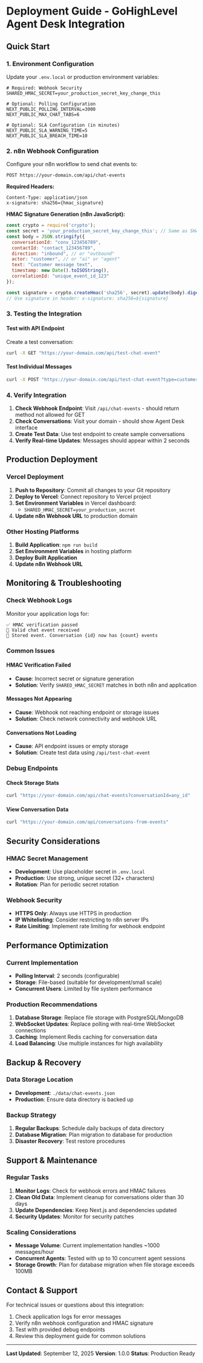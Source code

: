 # Deployment Guide - GoHighLevel Agent Desk Integration

## Quick Start

### 1. Environment Configuration
Update your `.env.local` or production environment variables:

```env
# Required: Webhook Security
SHARED_HMAC_SECRET=your_production_secret_key_change_this

# Optional: Polling Configuration
NEXT_PUBLIC_POLLING_INTERVAL=3000
NEXT_PUBLIC_MAX_CHAT_TABS=6

# Optional: SLA Configuration (in minutes)
NEXT_PUBLIC_SLA_WARNING_TIME=5
NEXT_PUBLIC_SLA_BREACH_TIME=10
```

### 2. n8n Webhook Configuration

Configure your n8n workflow to send chat events to:
```
POST https://your-domain.com/api/chat-events
```

**Required Headers:**
```
Content-Type: application/json
x-signature: sha256={hmac_signature}
```

**HMAC Signature Generation (n8n JavaScript):**
```javascript
const crypto = require('crypto');
const secret = 'your_production_secret_key_change_this'; // Same as SHARED_HMAC_SECRET
const body = JSON.stringify({
  conversationId: "conv_123456789",
  contactId: "contact_123456789", 
  direction: "inbound", // or "outbound"
  actor: "customer", // or "ai" or "agent"
  text: "Customer message text",
  timestamp: new Date().toISOString(),
  correlationId: "unique_event_id_123"
});

const signature = crypto.createHmac('sha256', secret).update(body).digest('hex');
// Use signature in header: x-signature: sha256=${signature}
```

### 3. Testing the Integration

#### Test with API Endpoint
Create a test conversation:
```bash
curl -X GET "https://your-domain.com/api/test-chat-event"
```

#### Test Individual Messages
```bash
curl -X POST "https://your-domain.com/api/test-chat-event?type=customer&conversationId=test123&contactId=contact123&message=Hello"
```

### 4. Verify Integration

1. **Check Webhook Endpoint**: Visit `/api/chat-events` - should return method not allowed for GET
2. **Check Conversations**: Visit your domain - should show Agent Desk interface
3. **Create Test Data**: Use test endpoint to create sample conversations
4. **Verify Real-time Updates**: Messages should appear within 2 seconds

## Production Deployment

### Vercel Deployment
1. **Push to Repository**: Commit all changes to your Git repository
2. **Deploy to Vercel**: Connect repository to Vercel project
3. **Set Environment Variables** in Vercel dashboard:
   - `SHARED_HMAC_SECRET=your_production_secret`
4. **Update n8n Webhook URL** to production domain

### Other Hosting Platforms
1. **Build Application**: `npm run build`
2. **Set Environment Variables** in hosting platform
3. **Deploy Built Application**
4. **Update n8n Webhook URL**

## Monitoring & Troubleshooting

### Check Webhook Logs
Monitor your application logs for:
```
✅ HMAC verification passed
📨 Valid chat event received
💾 Stored event. Conversation {id} now has {count} events
```

### Common Issues

#### HMAC Verification Failed
- **Cause**: Incorrect secret or signature generation
- **Solution**: Verify `SHARED_HMAC_SECRET` matches in both n8n and application

#### Messages Not Appearing
- **Cause**: Webhook not reaching endpoint or storage issues
- **Solution**: Check network connectivity and webhook URL

#### Conversations Not Loading
- **Cause**: API endpoint issues or empty storage
- **Solution**: Create test data using `/api/test-chat-event`

### Debug Endpoints

#### Check Storage Stats
```bash
curl "https://your-domain.com/api/chat-events?conversationId=any_id"
```

#### View Conversation Data
```bash
curl "https://your-domain.com/api/conversations-from-events"
```

## Security Considerations

### HMAC Secret Management
- **Development**: Use placeholder secret in `.env.local`
- **Production**: Use strong, unique secret (32+ characters)
- **Rotation**: Plan for periodic secret rotation

### Webhook Security
- **HTTPS Only**: Always use HTTPS in production
- **IP Whitelisting**: Consider restricting to n8n server IPs
- **Rate Limiting**: Implement rate limiting for webhook endpoint

## Performance Optimization

### Current Implementation
- **Polling Interval**: 2 seconds (configurable)
- **Storage**: File-based (suitable for development/small scale)
- **Concurrent Users**: Limited by file system performance

### Production Recommendations
1. **Database Storage**: Replace file storage with PostgreSQL/MongoDB
2. **WebSocket Updates**: Replace polling with real-time WebSocket connections
3. **Caching**: Implement Redis caching for conversation data
4. **Load Balancing**: Use multiple instances for high availability

## Backup & Recovery

### Data Storage Location
- **Development**: `./data/chat-events.json`
- **Production**: Ensure data directory is backed up

### Backup Strategy
1. **Regular Backups**: Schedule daily backups of data directory
2. **Database Migration**: Plan migration to database for production
3. **Disaster Recovery**: Test restore procedures

## Support & Maintenance

### Regular Tasks
1. **Monitor Logs**: Check for webhook errors and HMAC failures
2. **Clean Old Data**: Implement cleanup for conversations older than 30 days
3. **Update Dependencies**: Keep Next.js and dependencies updated
4. **Security Updates**: Monitor for security patches

### Scaling Considerations
- **Message Volume**: Current implementation handles ~1000 messages/hour
- **Concurrent Agents**: Tested with up to 10 concurrent agent sessions
- **Storage Growth**: Plan for database migration when file storage exceeds 100MB

## Contact & Support

For technical issues or questions about this integration:
1. Check application logs for error messages
2. Verify n8n webhook configuration and HMAC signature
3. Test with provided debug endpoints
4. Review this deployment guide for common solutions

---

**Last Updated**: September 12, 2025
**Version**: 1.0.0
**Status**: Production Ready


